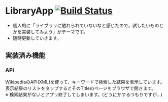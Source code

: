 # LibraryApp [![Build Status](https://app.bitrise.io/app/5710371c1ac541d2/status.svg?token=Z7Wl5-qnR9QlpIC1EJfHOw&branch=develop)](https://app.bitrise.io/app/5710371c1ac541d2)
- 個人的に「ライブラリに触れられていないなと感じたので，試したいものとかを実装してみよう」がテーマです。
- 随時更新していきます。

## 実装済み機能
### APi
WikipediaのAPI(XML)を使って、キーワードで検索した結果を表示しています。  
表示結果のリストをタップするとそのTitleのページをブラウザで開きます。  
※ 検索結果がないとアプリ終了してしまいます。(どうにかするつもりですが...)
